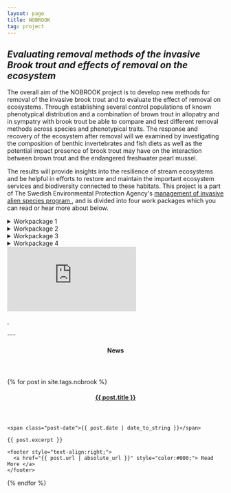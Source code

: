 ```yaml
---
layout: page
title: NOBROOK
tag: project
---
```


## *Evaluating removal methods of the invasive Brook trout and effects of removal on the ecosystem*

<!--more-->

<p>The overall aim of the NOBROOK project is to develop new methods for removal of the invasive brook trout and to evaluate the effect of removal on ecosystems. Through establishing several control populations of known phenotypical distribution and a combination of brown trout in allopatry and in sympatry with brook trout be able to compare and test different removal methods across species and phenotypical traits. The response and recovery of the ecosystem after removal will we examined by investigating the composition of benthic invertebrates and fish diets as well as the potential impact presence of brook trout may have on the interaction between brown trout and the endangered freshwater pearl mussel. </p>




<p>The results will provide insights into the resilience of stream ecosystems and be helpful in efforts to restore and maintain the important ecosystem services and biodiversity connected to these habitats. This project is a part of The Swedish Environmental Protection Agency's <a href="https://www.naturvardsverket.se/om-miljoarbetet/forskning/miljoforskning/forskningssatsningar-natur/hantering-av-invasiva-frammande-arter/">management of invasive alien species program </a>, and is divided into four work packages which you can read or hear more about below.  </p>




<details class="publications-details">
  <summary><span class="publications-year">Workpackage 1</span></summary>
  <p>In the first WP the aim is to establish control populations and develop novel removal methods for brook trout.</p>
  <p> In WP1 we will initially assess the allopatric and sympatric populations. These populations inhabit eight different natural stream sections we have selected in the Borås area of western Sweden. We will sample approximately 50 fish form each section (in sympatric sections we will aim for 25 of each species): two streams have allopatric brown trout and sympatric brown and brook trout populations at different sections (Ringsbäcken and Lindåsabäcken). Hökabäcken has sympatric populations upstream and downstream, and Sävbäcken has allopatric upstream and downstream. We will catch fish using electro fishing and traps. We will tag each fish with Passive Integrated Transponders (PIT) tags, weigh and measure fork length and photograph each fish. We will be assessing the social hierarchy by utilizing a modified open field freeze test and count opercular beat rates, and habitat use by monitoring their movement over time using portable antenna. We will also assess their diets by using stable isotope analyses of carbon and nitrogen through sampling of pelvic fin clips (isotope content in fins correlate with that of muscle tissue and allows for non-lethal sampling) and potential prey, and growth by recapturing the tagged individuals later in the season. These will form our “control” populations where we have data on growth, diets and boldness. We will also examine some fundamental properties of each section including temperature, pH, productivity and rate of decomposition and nutrient cycling, in addition to examining the benthic invertebrate compositions of our stream sections using kick sampling. </p>
  
<p>In the second part of this work package, we will test methods of removal. These methods include electrofishing, traps and nets. We will vary our electrofishing temporally and spatially in order to target more brook trout. Temporally this will be done at different times throughout the day as well as the season where we expect to find differences in capture rates and phenotypic traits depending on when we electro fish. We will also attempt to target brook trout where and when they spawn to reduce reproductive success. Different traps will be evaluated; “social” traps and traps baited with pheromones. In total, this work package will give use the comparable baseline information and the efficiency of several methods of removal. 
</p>
</details>

<details class="publications-details">
  <summary><span class="publications-year">Workpackage 2</span></summary>
  <p>In the second WP the aim is to study behavioral changes of both the invasive brook trout and the native sympatric brown trout (e.g. dispersal, trophic niche, habitat use) after removal/nearly removal of brook trout population. </p>
  <p> Brown trout tend to alter their niche and habitat use in sympatry with brook trout. In this WP we will assess to what extent these effects remain after removal. We will also investigate whether these effects are equally impacted by brook trout, or whether a few more dominant or bold individuals affect brown trout behavior to a larger extent. 
</p>
</details>

<details class="publications-details">
  <summary><span class="publications-year">Workpackage 3</span></summary>
  <p>In the third WP the focus will be on evaluating the ecosystem after removal </p>
  <p>  Again, we will use the same stream sections as in WP1 allowing us to assess the composition of benthic invertebrates in the stream both in allopatric stretches and sympatric stretches as well as the composition of polyunsaturated fatty acids in brook and brown trout in sympatric and allopatric populations. The flux of emerging invertebrates will be quantified using emergence traps and their contribution to terrestrial consumers will be quantified using stable isotope analyses. We will also assess the stream section as they relate to functions including primary production, recycling of organic matter and nutrient cycling. 
</p>
</details>

<details class="publications-details">
  <summary><span class="publications-year">Workpackage 4</span></summary>
  <p>In the fourth and final WP we will focus on ecosystem effects as well; this time on the interaction between the endangered freshwater pearl mussel, brown trout and the invasive brook trout since all species often share habitats.</p>
  <p>  We will here focus on how brook trout and its phenotypic variability induced by removal may modulate interactions between a host (brown trout) and the parasite (larva of freshwater pearl mussel. Brook trout might have a direct negative effect on this relationship if brook trout gets infested but cannot produce juvenile mussels. However, there might also be indirect effects if the presence of brook trout would alter the temporal and/or spatial habitat use of brown trout resulting in fewer exposures to the glochidia larva. This WP will partly be performed in a different system than the other WP where we have a population of FPM. 
</p>
<p>To aim with WP4 is therefore to establish to which extent invasive brook trout can act as a functional host of FPM, and examine how this in turn affects the functionality of native brown trout as the main host for the glochidia larvae of the FPM, both direct and indirect. 
</p> 
</details> 

<div class="video-container">
  <iframe src="https://www.youtube.com/embed/Dfq0yNJo-J8" title="YouTube video player" frameborder="0" allow="accelerometer; autoplay; clipboard-write; encrypted-media; gyroscope; picture-in-picture" allowfullscreen></iframe>
</div>

<p class="sponsors">
  <a href="https://www.naturvardsverket.se/">
    <img alt="" src="https://user-images.githubusercontent.com/96004332/149932141-fc1e04e5-d0bd-49b0-b392-814bc1c4b163.png" />
  </a>
  <a href="https://formas.se/">
    <img alt="" src="https://user-images.githubusercontent.com/96004332/149924302-a5e85e43-f5f8-4b2f-b1d3-dc389238b59d.png" />
  </a>
</p>
---

<aside class="posts">
  <header>
    <h4>News</h4>
  </header>

  {% for post in site.tags.nobrook %}
  <section class="post">
    <header>
      <h4 class="post-title">
        <a href="{{ post.url | absolute_url }}">
          {{ post.title }}
        </a>
      </h4>
    </header>

    <span class="post-date">{{ post.date | date_to_string }}</span>

    {{ post.excerpt }}

    <footer style="text-align:right;">
      <a href="{{ post.url | absolute_url }}" style="color:#000;"> Read More </a>
    </footer>
  </section>
  {% endfor %}
</aside>


